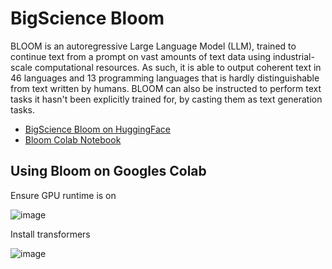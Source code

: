 # BigScience Bloom


BLOOM is an autoregressive Large Language Model (LLM), trained to continue text from a prompt on vast amounts of text data using industrial-scale computational resources. As such, it is able to output coherent text in 46 languages and 13 programming languages that is hardly distinguishable from text written by humans. BLOOM can also be instructed to perform text tasks it hasn't been explicitly trained for, by casting them as text generation tasks.

- [BigScience Bloom on HuggingFace](https://huggingface.co/bigscience/bloom)
- [Bloom Colab Notebook](https://colab.research.google.com/drive/1vX0_--XmKvr1Lxw1QX5mljT9OEwBuDIH?usp=sharing)

## Using Bloom on Googles Colab

Ensure GPU runtime is on

![image](https://user-images.githubusercontent.com/12407183/207440528-8988ac4e-08ba-4fb5-b92e-50a584d49738.png)

Install transformers

![image](https://user-images.githubusercontent.com/12407183/207440693-6713eab8-814e-4492-bc81-d5a6547d8880.png)
